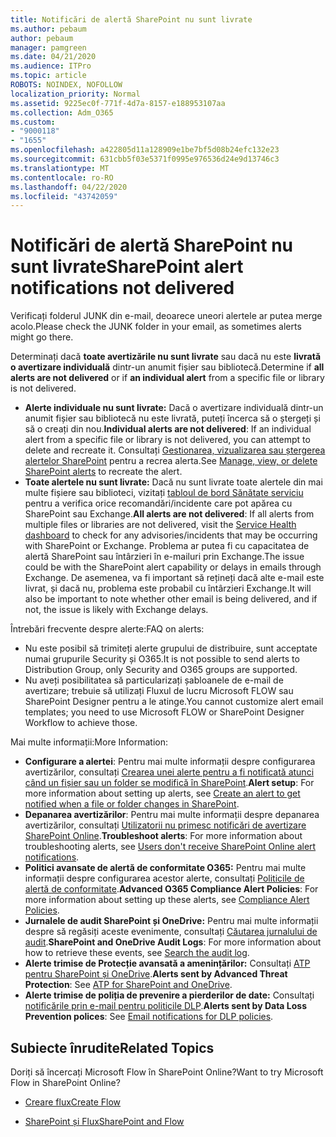 ```yaml
---
title: Notificări de alertă SharePoint nu sunt livrate
ms.author: pebaum
author: pebaum
manager: pamgreen
ms.date: 04/21/2020
ms.audience: ITPro
ms.topic: article
ROBOTS: NOINDEX, NOFOLLOW
localization_priority: Normal
ms.assetid: 9225ec0f-771f-4d7a-8157-e188953107aa
ms.collection: Adm_O365
ms.custom:
- "9000118"
- "1655"
ms.openlocfilehash: a422805d11a128909e1be7bf5d08b24efc132e23
ms.sourcegitcommit: 631cbb5f03e5371f0995e976536d24e9d13746c3
ms.translationtype: MT
ms.contentlocale: ro-RO
ms.lasthandoff: 04/22/2020
ms.locfileid: "43742059"
---
```

# <a name="sharepoint-alert-notifications-not-delivered"></a><span data-ttu-id="6a9f6-102">Notificări de alertă SharePoint nu sunt livrate</span><span class="sxs-lookup"><span data-stu-id="6a9f6-102">SharePoint alert notifications not delivered</span></span>

<span data-ttu-id="6a9f6-103">Verificați folderul JUNK din e-mail, deoarece uneori alertele ar putea merge acolo.</span><span class="sxs-lookup"><span data-stu-id="6a9f6-103">Please check the JUNK folder in your email, as sometimes alerts might go there.</span></span>

<span data-ttu-id="6a9f6-104">Determinați dacă **toate avertizările nu sunt livrate** sau dacă nu este **livrată o avertizare individuală** dintr-un anumit fișier sau bibliotecă.</span><span class="sxs-lookup"><span data-stu-id="6a9f6-104">Determine if **all alerts are not delivered** or if **an individual alert** from a specific file or library is not delivered.</span></span>

- <span data-ttu-id="6a9f6-105">**Alerte individuale nu sunt livrate:** Dacă o avertizare individuală dintr-un anumit fișier sau bibliotecă nu este livrată, puteți încerca să o ștergeți și să o creați din nou.</span><span class="sxs-lookup"><span data-stu-id="6a9f6-105">**Individual alerts are not delivered**: If an individual alert from a specific file or library is not delivered, you can attempt to delete and recreate it.</span></span> <span data-ttu-id="6a9f6-106">Consultați [Gestionarea, vizualizarea sau ștergerea alertelor SharePoint](https://support.office.com/article/manage-view-or-delete-sharepoint-alerts-99dfb19c-9a90-4a8c-aba1-aa8c8afb0de2) pentru a recrea alerta.</span><span class="sxs-lookup"><span data-stu-id="6a9f6-106">See [Manage, view, or delete SharePoint alerts](https://support.office.com/article/manage-view-or-delete-sharepoint-alerts-99dfb19c-9a90-4a8c-aba1-aa8c8afb0de2) to recreate the alert.</span></span>
- <span data-ttu-id="6a9f6-107">**Toate alertele nu sunt livrate:** Dacă nu sunt livrate toate alertele din mai multe fișiere sau biblioteci, vizitați [tabloul de bord Sănătate serviciu](https://admin.microsoft.com/AdminPortal/Home#/servicehealth) pentru a verifica orice recomandări/incidente care pot apărea cu SharePoint sau Exchange.</span><span class="sxs-lookup"><span data-stu-id="6a9f6-107">**All alerts are not delivered**: If all alerts from multiple files or libraries are not delivered, visit the [Service Health dashboard](https://admin.microsoft.com/AdminPortal/Home#/servicehealth) to check for any advisories/incidents that may be occurring with SharePoint or Exchange.</span></span> <span data-ttu-id="6a9f6-108">Problema ar putea fi cu capacitatea de alertă SharePoint sau întârzieri în e-mailuri prin Exchange.</span><span class="sxs-lookup"><span data-stu-id="6a9f6-108">The issue could be with the SharePoint alert capability or delays in emails through Exchange.</span></span> <span data-ttu-id="6a9f6-109">De asemenea, va fi important să rețineți dacă alte e-mail este livrat, și dacă nu, problema este probabil cu întârzieri Exchange.</span><span class="sxs-lookup"><span data-stu-id="6a9f6-109">It will also be important to note whether other email is being delivered, and if not, the issue is likely with Exchange delays.</span></span>

<span data-ttu-id="6a9f6-110">Întrebări frecvente despre alerte:</span><span class="sxs-lookup"><span data-stu-id="6a9f6-110">FAQ on alerts:</span></span>

- <span data-ttu-id="6a9f6-111">Nu este posibil să trimiteți alerte grupului de distribuire, sunt acceptate numai grupurile Security și O365.</span><span class="sxs-lookup"><span data-stu-id="6a9f6-111">It is not possible to send alerts to Distribution Group, only Security and O365 groups are supported.</span></span>
- <span data-ttu-id="6a9f6-112">Nu aveți posibilitatea să particularizați șabloanele de e-mail de avertizare; trebuie să utilizați Fluxul de lucru Microsoft FLOW sau SharePoint Designer pentru a le atinge.</span><span class="sxs-lookup"><span data-stu-id="6a9f6-112">You cannot customize alert email templates; you need to use Microsoft FLOW or SharePoint Designer Workflow to achieve those.</span></span>

<span data-ttu-id="6a9f6-113">Mai multe informații:</span><span class="sxs-lookup"><span data-stu-id="6a9f6-113">More Information:</span></span>

- <span data-ttu-id="6a9f6-114">**Configurare a alertei**: Pentru mai multe informații despre configurarea avertizărilor, consultați [Crearea unei alerte pentru a fi notificată atunci când un fișier sau un folder se modifică în SharePoint](https://support.office.com/article/create-an-alert-to-get-notified-when-a-file-or-folder-changes-in-sharepoint-e5a79e7b-a146-46da-a9ef-d65409ba8918).</span><span class="sxs-lookup"><span data-stu-id="6a9f6-114">**Alert setup**: For more information about setting up alerts, see [Create an alert to get notified when a file or folder changes in SharePoint](https://support.office.com/article/create-an-alert-to-get-notified-when-a-file-or-folder-changes-in-sharepoint-e5a79e7b-a146-46da-a9ef-d65409ba8918).</span></span>
- <span data-ttu-id="6a9f6-115">**Depanarea avertizărilor**: Pentru mai multe informații despre depanarea avertizărilor, consultați [Utilizatorii nu primesc notificări de avertizare SharePoint Online](https://docs.microsoft.com/sharepoint/support/sites/no-alert-notifications).</span><span class="sxs-lookup"><span data-stu-id="6a9f6-115">**Troubleshoot alerts**: For more information about troubleshooting alerts, see [Users don't receive SharePoint Online alert notifications](https://docs.microsoft.com/sharepoint/support/sites/no-alert-notifications).</span></span>
- <span data-ttu-id="6a9f6-116">**Politici avansate de alertă de conformitate O365:** Pentru mai multe informații despre configurarea acestor alerte, consultați [Politicile de alertă de conformitate](https://docs.microsoft.com/office365/securitycompliance/alert-policies).</span><span class="sxs-lookup"><span data-stu-id="6a9f6-116">**Advanced O365 Compliance Alert Policies**: For more information about setting up these alerts, see [Compliance Alert Policies](https://docs.microsoft.com/office365/securitycompliance/alert-policies).</span></span>
- <span data-ttu-id="6a9f6-117">**Jurnalele de audit SharePoint și OneDrive:** Pentru mai multe informații despre să regăsiți aceste evenimente, consultați [Căutarea jurnalului de audit](https://docs.microsoft.com/office365/securitycompliance/search-the-audit-log-in-security-and-compliance#search-the-audit-log).</span><span class="sxs-lookup"><span data-stu-id="6a9f6-117">**SharePoint and OneDrive Audit Logs**: For more information about how to retrieve these events, see [Search the audit log](https://docs.microsoft.com/office365/securitycompliance/search-the-audit-log-in-security-and-compliance#search-the-audit-log).</span></span>
- <span data-ttu-id="6a9f6-118">**Alerte trimise de Protecție avansată a amenințărilor:** Consultați [ATP pentru SharePoint și OneDrive](https://docs.microsoft.com/office365/securitycompliance/atp-for-spo-odb-and-teams).</span><span class="sxs-lookup"><span data-stu-id="6a9f6-118">**Alerts sent by Advanced Threat Protection**: See [ATP for SharePoint and OneDrive](https://docs.microsoft.com/office365/securitycompliance/atp-for-spo-odb-and-teams).</span></span>
- <span data-ttu-id="6a9f6-119">**Alerte trimise de poliția de prevenire a pierderilor de date:** Consultați [notificările prin e-mail pentru politicile DLP](https://docs.microsoft.com/office365/securitycompliance/use-notifications-and-policy-tips).</span><span class="sxs-lookup"><span data-stu-id="6a9f6-119">**Alerts sent by Data Loss Prevention polices**: See [Email notifications for DLP policies](https://docs.microsoft.com/office365/securitycompliance/use-notifications-and-policy-tips).</span></span>

## <a name="related-topics"></a><span data-ttu-id="6a9f6-120">Subiecte înrudite</span><span class="sxs-lookup"><span data-stu-id="6a9f6-120">Related Topics</span></span>

<span data-ttu-id="6a9f6-121">Doriți să încercați Microsoft Flow în SharePoint Online?</span><span class="sxs-lookup"><span data-stu-id="6a9f6-121">Want to try Microsoft Flow in SharePoint Online?</span></span>

- [<span data-ttu-id="6a9f6-122">Creare flux</span><span class="sxs-lookup"><span data-stu-id="6a9f6-122">Create Flow</span></span>](https://support.office.com/article/a9c3e03b-0654-46af-a254-20252e580d01)

- [<span data-ttu-id="6a9f6-123">SharePoint și Flux</span><span class="sxs-lookup"><span data-stu-id="6a9f6-123">SharePoint and Flow</span></span>](https://flow.microsoft.com//blog/sharepoint-and-flow/)
